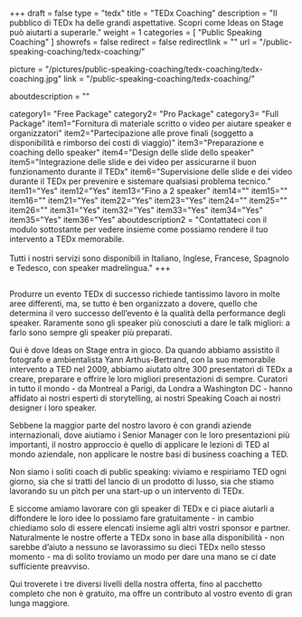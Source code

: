 +++
draft		= false
type		= "tedx"
title		= "TEDx Coaching"
description	= "Il pubblico di TEDx ha delle grandi aspettative. Scopri come Ideas on Stage può aiutarti a superarle."
weight		= 1
categories	= [ "Public Speaking Coaching" ]
showrefs	= false
redirect	= false
redirectlink = ""
url			= "/public-speaking-coaching/tedx-coaching/"

picture		= "/pictures/public-speaking-coaching/tedx-coaching/tedx-coaching.jpg"
link			= "/public-speaking-coaching/tedx-coaching/"

aboutdescription = ""

category1= "Free Package"
category2= "Pro Package"
category3= "Full Package"
item1="Fornitura di materiale scritto o video per aiutare speaker e organizzatori"
item2="Partecipazione alle prove finali (soggetto a disponibilità e rimborso dei costi di viaggio)"
item3="Preparazione e coaching dello speaker"
item4="Design delle slide dello speaker"
item5="Integrazione delle slide e dei video per assicurarne il buon funzionamento durante il TEDx"
item6="Supervisione delle slide e dei video durante il TEDx per prevenire e sistemare qualsiasi problema tecnico."
item11="Yes"
item12="Yes"
item13="Fino a 2 speaker"
item14=""
item15=""
item16=""
item21="Yes"
item22="Yes"
item23="Yes"
item24=""
item25=""
item26=""
item31="Yes"
item32="Yes"
item33="Yes"
item34="Yes"
item35="Yes"
item36="Yes"
aboutdescription2 = "Contattateci con il modulo sottostante per vedere insieme come possiamo rendere il tuo intervento a TEDx memorabile.<br><br>Tutti i nostri servizi sono disponibili in Italiano, Inglese, Francese, Spagnolo e Tedesco, con speaker madrelingua."
+++
##    

Produrre un evento TEDx di successo richiede tantissimo lavoro in molte aree differenti, ma, se tutto è ben organizzato a dovere, quello che  determina il vero successo dell’evento è la qualità della performance degli speaker. Raramente sono gli speaker più conosciuti a dare le talk migliori: a farlo sono sempre gli speaker più preparati.

Qui è dove Ideas on Stage entra in gioco. Da quando abbiamo assistito il fotografo e ambientalista Yann Arthus-Bertrand, con la suo memorabile intervento a TED nel 2009, abbiamo aiutato oltre 300 presentatori di TEDx a creare, preparare e offrire le loro migliori presentazioni di sempre. Curatori in tutto il mondo - da Montreal a Parigi, da Londra a Washington DC - hanno affidato ai nostri esperti di storytelling, ai nostri Speaking Coach ai nostri designer i loro speaker.

Sebbene la maggior parte del nostro lavoro è con grandi aziende internazionali, dove aiutiamo i Senior Manager con le loro presentazioni più importanti, il nostro approccio è quello di applicare le lezioni di TED al mondo aziendale, non applicare le nostre basi di business coaching a TED.

Non siamo i soliti coach di public speaking: viviamo e respiriamo TED ogni giorno, sia che si tratti del lancio di un prodotto di lusso, sia che stiamo lavorando su un pitch per una start-up  o un intervento di TEDx.

E siccome amiamo lavorare con gli speaker di TEDx e ci piace aiutarli a diffondere le loro idee lo possiamo fare gratuitamente - in cambio chiediamo solo di essere elencati insieme agli altri vostri sponsor e partner. Naturalmente le nostre offerte a TEDx sono in base alla disponibilità - non sarebbe d’aiuto a nessuno se lavorassimo su dieci TEDx nello stesso momento - ma di solito troviamo un modo per dare una mano se ci date sufficiente preavviso.

Qui troverete i tre diversi livelli della nostra offerta, fino al pacchetto completo che non è gratuito, ma offre un contributo al vostro evento di gran lunga maggiore.
